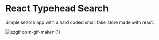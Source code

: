 # React Typehead Search

Simple search app with a hard coded small fake store made with react.  

![ezgif com-gif-maker (1)](https://user-images.githubusercontent.com/63849944/120111992-adbecc00-c17c-11eb-849c-4b87b16c948a.gif)
